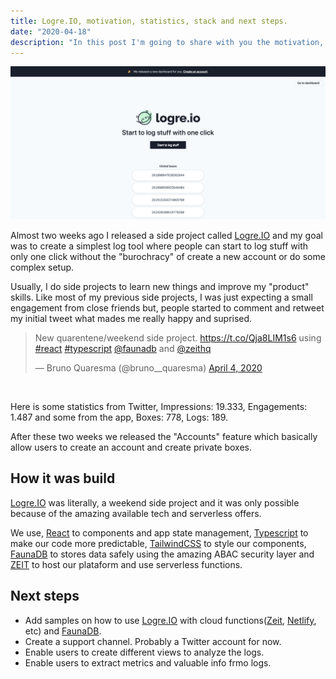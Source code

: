 ```yaml
---
title: Logre.IO, motivation, statistics, stack and next steps.
date: "2020-04-18"
description: "In this post I'm going to share with you the motivation, statistics, stack and next steps for Logre.IO."
---
```


![logre.io website](./website.jpeg) 

Almost two weeks ago I released a side project called [Logre.IO](https://logre.io) and my goal was to create a simplest log tool where people can start to log stuff with only one click without the "burochracy" of create a new account or do some complex setup.

Usually, I do side projects to learn new things and improve my "product" skills. Like most of my previous side projects, I was just expecting a small engagement from close friends but, people started to comment and retweet my initial tweet what mades me really happy and suprised.

<blockquote class="twitter-tweet"><p lang="en" dir="ltr">New quarentene/weekend side project. <a href="https://t.co/Qja8LIM1s6">https://t.co/Qja8LIM1s6</a> using <a href="https://twitter.com/hashtag/react?src=hash&amp;ref_src=twsrc%5Etfw">#react</a> <a href="https://twitter.com/hashtag/typescript?src=hash&amp;ref_src=twsrc%5Etfw">#typescript</a> <a href="https://twitter.com/faunadb?ref_src=twsrc%5Etfw">@faunadb</a> and <a href="https://twitter.com/zeithq?ref_src=twsrc%5Etfw">@zeithq</a></p>&mdash; Bruno Quaresma (@bruno__quaresma) <a href="https://twitter.com/bruno__quaresma/status/1246543402411479041?ref_src=twsrc%5Etfw">April 4, 2020</a></blockquote> 

<br />

Here is some statistics from Twitter, Impressions: 19.333, Engagements: 1.487 and some from the app, Boxes: 778, Logs: 189.

After these two weeks we released the "Accounts" feature which basically allow users to create an account and create private boxes.

## How it was build

[Logre.IO](https://logre.io) was literally, a weekend side project and it was only possible because of the amazing available tech and serverless offers. 

We use, [React](https://reactjs.org/) to components and app state management, [Typescript](https://typescriptlang.org/) to make our code more predictable, [TailwindCSS](https://tailwindcss.com/) to style our components, [FaunaDB](https://fauna.com) to stores data safely using the amazing ABAC security layer and [ZEIT](https://zeit.co/) to host our plataform and use serverless functions.

## Next steps

- Add samples on how to use [Logre.IO](https://logre.io) with cloud functions([Zeit](https//zeit.co), [Netlify](https://netlify.com/), etc) and [FaunaDB](https://fauna.com).
- Create a support channel. Probably a Twitter account for now.
- Enable users to create different views to analyze the logs.
- Enable users to extract metrics and valuable info frmo logs.

